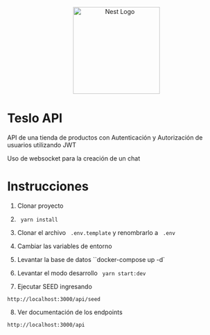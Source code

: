 <p align="center">
  <a href="http://nestjs.com/" target="blank"><img src="https://nestjs.com/img/logo-small.svg" width="200" alt="Nest Logo" /></a>
</p>

# Teslo API

API de una tienda de productos con Autenticación y Autorización de usuarios utilizando JWT

Uso de websocket para la creación de un chat

# Instrucciones

1. Clonar proyecto
2. ` yarn install`
3. Clonar el archivo ` .env.template` y renombrarlo a ` .env`
4. Cambiar las variables de entorno
5. Levantar la base de datos
   ``docker-compose up -d`

6. Levantar el modo desarrollo ` yarn start:dev`

7. Ejecutar SEED ingresando

```
http://localhost:3000/api/seed
```

8. Ver documentación de los endpoints

```
http://localhost:3000/api
```

